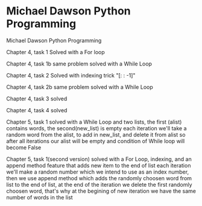 # Michael Dawson Python Programming
Michael Dawson Python Programming

Chapter 4, task 1
Solved with a For loop

Chapter 4, task 1b
same problem solved with a While Loop

Chapter 4, task 2
Solved with indexing trick "[: : -1]"

Chapter 4, task 2b
same problem solved with a While Loop

Chapter 4, task 3
solved

Chapter 4, task 4
solved

Chapter 5, task 1
solved with a While Loop and two lists, the first (alist) contains words, the second(new_list) is empty
each iteration we'll take a random word from the alist, to add in new_list, and delete it from alist
so after all iterations our alist will be empty and condition of While loop will become False

Chapter 5, task 1(second version)
solved with a For Loop, indexing, and an append method feature that adds new item to the end of list
each iteration we'll make a random number which we intend to use as an index number, then we use append method which
adds the randomly choosen word from list to the end of list, at the end of the iteration we delete the first randomly
choosen word, that's why at the begining of new iteration we have the same number of words in the list
